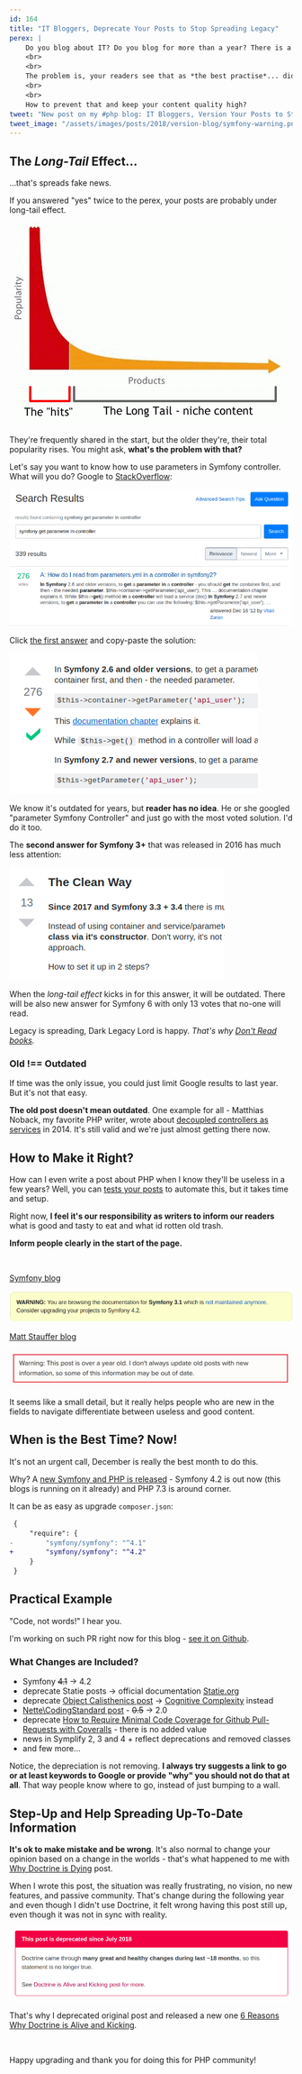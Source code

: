 ```yaml
---
id: 164
title: "IT Bloggers, Deprecate Your Posts to Stop Spreading Legacy"
perex: |
    Do you blog about IT? Do you blog for more than a year? There is a big chance **you're spreading already outdated information**.
    <br>
    <br>
    The problem is, your readers see that as *the best practise*... did you know the Earth is flat?
    <br>
    <br>
    How to prevent that and keep your content quality high?
tweet: "New post on my #php blog: IT Bloggers, Version Your Posts to Stop Spreading Legacy #mattstauffer #stackoverflow #symfony"
tweet_image: "/assets/images/posts/2018/version-blog/symfony-warning.png"
---
```


## The *Long-Tail* Effect...

...that's spreads fake news.

If you answered "yes" twice to the perex, your posts are probably under long-tail effect.

<img src="/assets/images/posts/2018/version-blog/long-tail.gif" class="img-thumbnail">

They're frequently shared in the start, but the older they're, their total popularity rises. You might ask, **what's the problem with that?**

Let's say you want to know how to use parameters in Symfony controller. What will you do? Google to [StackOverflow](https://stackoverflow.com/search?q=symfony+get+parameter+in+controller):

<img src="/assets/images/posts/2018/version-blog/answer.png" class="img-thumbnail">

Click [the first answer](https://stackoverflow.com/questions/13901256/how-do-i-read-from-parameters-yml-in-a-controller-in-symfony2/13901273#13901273) and copy-paste the solution:

<img src="/assets/images/posts/2018/version-blog/popular.png" class="img-thumbnail">

We know it's outdated for years, but **reader has no idea**. He or she googled "parameter Symfony Controller" and just go with the most voted solution. I'd do it too.

The **second answer for Symfony 3+** that was released in 2016 has much less attention:

<img src="/assets/images/posts/2018/version-blog/second.png" class="img-thumbnail">

When the *long-tail effect* kicks in for this answer, it will be outdated. There will be also new answer for Symfony 6 with only 13 votes that no-one will read.

Legacy is spreading, Dark Legacy Lord is happy. *That's why [Don't Read books](/blog/2018/06/28/dont-read-books/).*

### Old !== Outdated

If time was the only issue, you could just limit Google results to last year. But it's not that easy.

**The old post doesn't mean outdated**. One example for all - Matthias Noback, my favorite PHP writer, wrote about [decoupled controllers as services](https://matthiasnoback.nl/2014/06/how-to-create-framework-independent-controllers/) in 2014. It's still valid and we're just almost getting there now.

## How to Make it Right?

How can I even write a post about PHP when I know they'll be useless in a few years? Well, you can [tests your posts](/blog/2019/09/16/why-software-articles-must-be-ci-tested/) to automate this, but it takes time and setup.

Right now, **I feel it's our responsibility as writers to inform our readers** what is good and tasty to eat and what id rotten old trash.

<p class="text-danger"><strong>Inform people clearly in the start of the page.</strong></p>

<br>

[Symfony blog](https://symfony.com/doc/3.1/components/console.html) &nbsp;<em class="fas fa-lg fa-check text-success"></em>

<img src="/assets/images/posts/2018/version-blog/symfony-warning.png">


[Matt Stauffer blog](https://mattstauffer.com/blog/how-to-organize-class-namespaces/) &nbsp;<em class="fas fa-lg fa-check text-success"></em>

<img src="/assets/images/posts/2018/version-blog/update.png" class="img-thumbnail">


It seems like a small detail, but it really helps people who are new in the fields to navigate differentiate between useless and good content.

## When is the Best Time? Now!

It's not an urgent call, December is really the best month to do this.

Why? A [new Symfony and PHP is released]([/blog/2017/10/30/what-can-you-learn-from-menstruation-and-symfony-releases/]) - Symfony 4.2 is out now (this blogs is running on it already) and PHP 7.3 is around corner.

It can be as easy as upgrade `composer.json`:

```diff
 {
     "require": {
-        "symfony/symfony": "^4.1"
+        "symfony/symfony": "^4.2"
     }
 }
```

## Practical Example

"Code, not words!" I hear you.

I'm working on such PR right now for this blog - [see it on Github]( https://github.com/TomasVotruba/tomasvotruba.com/pull/582).

### What Changes are Included?

- Symfony ~~4.1~~ → 4.2
- deprecate Statie posts → official documentation [Statie.org](https://www.statie.org/)
- deprecate [Object Calisthenics post](/blog/2017/06/26/php-object-calisthenics-rules-made-simple-version-3-0-is-out-now/) → [Cognitive Complexity](/blog/2018/05/21/is-your-code-readable-by-humans-cognitive-complexity-tells-you/) instead
- [Nette\CodingStandard post](/blog/2017/08/14/how-to-apply-nette-coding-standard-in-your-project/) - ~~0.5~~ → 2.0
- deprecate [How to Require Minimal Code Coverage for Github Pull-Requests with Coveralls](/blog/2017/06/12/how-to-require-minimal-code-coverage-for-github-pull-requests-with-coveralls/) - there is no added value
- news in Symplify 2, 3 and 4 + reflect deprecations and removed classes
- and few more...

Notice, the depreciation is not removing. **I always try suggests a link to go or at least keywords to Google or provide "why" you should not do that at all**. That way people know where to go, instead of just bumping to a wall.

## Step-Up and Help Spreading Up-To-Date Information

**It's ok to make mistake and be wrong**. It's also normal to change your opinion based on a change in the worlds - that's what happened to me with [Why Doctrine is Dying](/blog/2017/03/27/why-is-doctrine-dying/) post.

When I wrote this post, the situation was really frustrating, no vision, no new features, and passive community. That's change during the following year and even though I didn't use Doctrine, it felt wrong having this post still up, even though it was not in sync with reality.

<img src="/assets/images/posts/2018/version-blog/deprecated.png">

That's why I deprecated original post and released a new one [6 Reasons Why Doctrine is Alive and Kicking](/blog/2018/07/09/6-reasons-why-doctrine-is-alive-and-kicking/).

<br>

Happy upgrading and thank you for doing this for PHP community!
